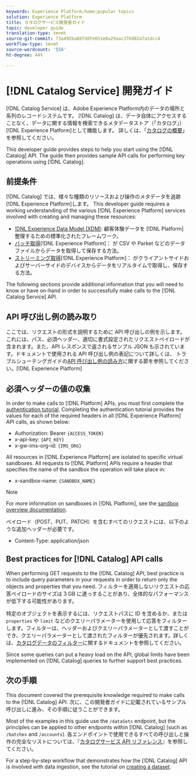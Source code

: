 ```yaml
---
keywords: Experience Platform;home;popular topics
solution: Experience Platform
title: カタログサービス開発者ガイド
topic: developer guide
translation-type: tm+mt
source-git-commit: 73a492ba887ddfe651e0a29aac376d82a7a1dcc4
workflow-type: tm+mt
source-wordcount: '558'
ht-degree: 44%

---
```



# [!DNL Catalog Service] 開発ガイド

[!DNL Catalog Service] は、Adobe Experience Platform内のデータの場所と系列のレコードシステムです。 [!DNL Catalog] は、データ自体にアクセスすることなく、データに関する情報を検索できるメタデータストア（「カタログ」） [!DNL Experience Platform]として機能します。 詳しくは、「[カタログの概要](../home.md)」を参照してください。

This developer guide provides steps to help you start using the [!DNL Catalog] API. The guide then provides sample API calls for performing key operations using [!DNL Catalog].

## 前提条件

[!DNL Catalog] では、様々な種類のリソースおよび操作のメタデータを追跡 [!DNL Experience Platform]します。 This developer guide requires a working understanding of the various [!DNL Experience Platform] services involved with creating and managing these resources:

* [!DNL Experience Data Model (XDM)](../../xdm/home.md): 顧客体験データを [!DNL Platform] 整理するための標準化されたフレームワーク。
* [バッチ取得](../../ingestion/batch-ingestion/overview.md)[!DNL Experience Platform]： が CSV や Parket などのデータファイルからデータを取得して保存する方法。
* [ストリーミング取得](../../ingestion/streaming-ingestion/overview.md)[!DNL Experience Platform]： がクライアントサイドおよびサーバーサイドのデバイスからデータをリアルタイムで取得し、保存する方法。

The following sections provide additional information that you will need to know or have on-hand in order to successfully make calls to the [!DNL Catalog Service] API.

## API 呼び出し例の読み取り

ここでは、リクエストの形式を説明するために API 呼び出しの例を示します。これには、パス、必須ヘッダー、適切に書式設定されたリクエストペイロードが含まれます。また、API レスポンスで返されるサンプル JSON も示されています。ドキュメントで使用される API 呼び出し例の表記について詳しくは、 トラブルシューテングガイドの[API 呼び出し例の読み方](../../landing/troubleshooting.md#how-do-i-format-an-api-request)に関する節を参照してください。[!DNL Experience Platform]

## 必須ヘッダーの値の収集

In order to make calls to [!DNL Platform] APIs, you must first complete the [authentication tutorial](../../tutorials/authentication.md). Completing the authentication tutorial provides the values for each of the required headers in all [!DNL Experience Platform] API calls, as shown below:

* Authorization: Bearer `{ACCESS_TOKEN}`
* x-api-key: `{API_KEY}`
* x-gw-ims-org-id: `{IMS_ORG}`

All resources in [!DNL Experience Platform] are isolated to specific virtual sandboxes. All requests to [!DNL Platform] APIs require a header that specifies the name of the sandbox the operation will take place in:

* x-sandbox-name: `{SANDBOX_NAME}`

>[!NOTE]
>
>For more information on sandboxes in [!DNL Platform], see the [sandbox overview documentation](../../sandboxes/home.md).

ペイロード（POST、PUT、PATCH）を含むすべてのリクエストには、以下のような追加ヘッダーが必要です。

* Content-Type: application/json

## Best practices for [!DNL Catalog] API calls

When performing GET requests to the [!DNL Catalog] API, best practice is to include query parameters in your requests in order to return only the objects and properties that you need. フィルターを適用しないリクエストの応答ペイロードのサイズは 3 GB に達っすることがあり、全体的なパフォーマンスが低下する可能性があります。

特定のオブジェクトを表示するには、リクエストパスに ID を含めるか、または `properties` や `limit` などのクエリーパラメーターを使用して応答をフィルターします。フィルターは、ヘッダーおよびクエリーパラメーターとして渡すことができ、クエリーパラメーターとして渡されたフィルターが優先されます。詳しくは、[カタログデータのフィルター](filter-data.md)に関するドキュメントを参照してください。

Since some queries can put a heavy load on the API, global limits have been implemented on [!DNL Catalog] queries to further support best practices.

## 次の手順

This document covered the prerequisite knowledge required to make calls to the [!DNL Catalog] API. 次に、この開発者ガイドに記載されているサンプル呼び出しに進み、その手順に従うことができます。

Most of the examples in this guide use the `/dataSets` endpoint, but the principles can be applied to other endpoints within [!DNL Catalog] (such as `/batches` and `/accounts`). 各エンドポイントで使用できるすべての呼び出しと操作の完全なリストについては、『[カタログサービス API リファレンス](https://www.adobe.io/apis/experienceplatform/home/api-reference.html#!acpdr/swagger-specs/catalog.yaml)』を参照してください。

For a step-by-step workflow that demonstrates how the [!DNL Catalog] API is involved with data ingestion, see the tutorial on [creating a dataset](../datasets/create.md).
